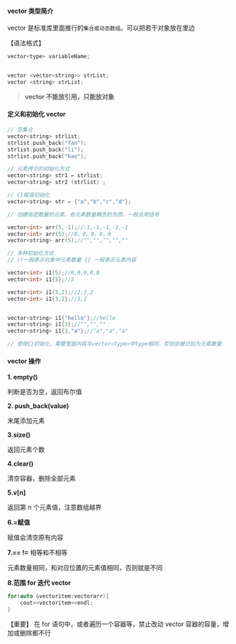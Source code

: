 #### vector 类型简介

vector 是标准库里面推行的`集合或动态数组`。可以把若干对象放在里边

【语法格式】

```cpp
vector<type> variableName;


vector <vector<string>> strList;
vector <string> strList;
```

> **vector 不能放引用，只能放对象**

#### 定义和初始化 vector

```c++
// 空集合
vector<string> strlist;
strlist.push_back("fan");
strlist.push_back("li");
strlist.push_back("hao");

// 元素拷贝的初始化方式
vector<string> str1 = strlist;
vector<string> str2 (strlist) ;

// {}赋值初始化
vector<string> str = {"a","b","c","d"};

// 创建指定数量的元素。有元素数量概念的东西，一般会用括号

vector<int> arr(5,-1);//-1,-1,-1,-1,-1
vector<int> arr(5);//0，0，0，0，0
vector<string> arr(5);//"","","","",""

// 多种初始化方式
// ()一般表示对象中元素数量 {} 一般表示元素内容

vector<int> i1(5);//0,0,0,0,0
vector<int> i1{5};//5

vector<int> i1(3,2);//2,2,2
vector<int> i1{3,2};//3,2


vector<string> i1{"hello"};//hello
vector<string> i1{3};//"","",""
vector<string> i1{3,"a"};//"a","a","a"

// 使用{}初始化，需要里面内容与vector<type>中type相同，否则会被识别为元素数量

```

#### vector 操作

**1. empty()**

判断是否为空，返回布尔值

**2. push_back(value)**

末尾添加元素

**3.size()**

返回元素个数

**4.clear()**

清空容器，删除全部元素

**5.v[n]**

返回第 n 个元素值，注意数组越界

**6.=赋值**

赋值会清空原有内容

**7.== !=**
相等和不相等

元素数量相同，和对应位置的元素值相同，否则就是不同

**8.范围 for 迭代 vector**

```c++
for(auto &vectoritem:vectorarr){
    cout<<vectoritem<<endl;
}
```

【重要】
在 for 语句中，或者遍历一个容器等，禁止改动 vector 容器的容量，增加或删除都不行
